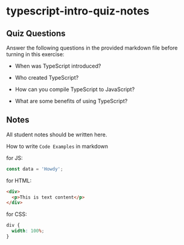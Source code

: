 # typescript-intro-quiz-notes

## Quiz Questions

Answer the following questions in the provided markdown file before turning in this exercise:

- When was TypeScript introduced?

- Who created TypeScript?

- How can you compile TypeScript to JavaScript?

- What are some benefits of using TypeScript?

## Notes

All student notes should be written here.

How to write `Code Examples` in markdown

for JS:

```js
const data = 'Howdy';
```

for HTML:

```html
<div>
  <p>This is text content</p>
</div>
```

for CSS:

```css
div {
  width: 100%;
}
```

